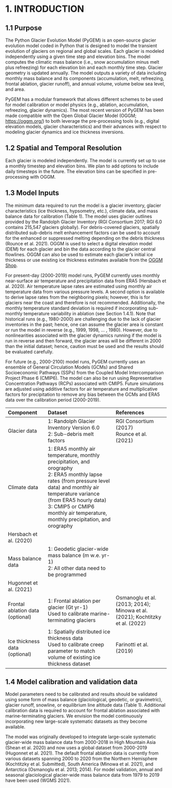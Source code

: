 # 1. INTRODUCTION
## 1.1 Purpose
The Python Glacier Evolution Model (PyGEM) is an open-source glacier evolution model coded in Python that is designed to model the transient evolution of glaciers on regional and global scales. Each glacier is modeled independently using a given time step and elevation bins. The model computes the climatic mass balance (i.e., snow accumulation minus melt plus refreezing) for each elevation bin and each monthly time step. Glacier geometry is updated annually. The model outputs a variety of data including monthly mass balance and its components (accumulation, melt, refreezing, frontal ablation, glacier runoff),  and annual volume, volume below sea level, and area.

PyGEM has a modular framework that allows different schemes to be used for model calibration or model physics (e.g., ablation, accumulation, refreezing, glacier dynamics). The most recent version of PyGEM has been made compatible with the Open Global Glacier Model (OGGM; https://oggm.org/) to both leverage the pre-processing tools (e.g., digital elevation models, glacier characteristics) and their advances with respect to modeling glacier dynamics and ice thickness inversions.

## 1.2 Spatial and Temporal Resolution
Each glacier is modeled independently. The model is currently set up to use a monthly timestep and elevation bins. We plan to add options to include daily timesteps in the future. The elevation bins can be specified in pre-processing with OGGM.

## 1.3 Model Inputs
The minimum data required to run the model is a glacier inventory, glacier characteristics (ice thickness, hypsometry, etc.), climate data, and mass balance data for calibration (Table 1). The model uses glacier outlines provided by the Randolph Glacier Inventory (RGI Consortium 2017; RGI 6.0 contains 215,547 glaciers globally). For debris-covered glaciers, spatially distributed sub-debris melt enhancement factors can be used to account for the enhanced or suppressed melting depending on the debris thickness (Rounce et al. 2021). OGGM is used to select a digital elevation model (DEM) for each glacier and bin the data according to the glacier central flowlines. OGGM can also be used to estimate each glacier’s initial ice thickness or use existing ice thickness estimates available from the [OGGM Shop](https://docs.oggm.org/en/stable/shop.html).

For present-day (2000-2019) model runs, PyGEM currently uses monthly near-surface air temperature and precipitation data from ERA5 (Hersbach et al. 2020). Air temperature lapse rates are estimated using monthly air temperature data from various pressure levels. A second option is available to derive lapse rates from the neighboring pixels; however, this is for glaciers near the coast and therefore is not recommended. Additionally, the monthly temperature standard deviation is required if incorporating sub-monthly temperature variability in ablation (see Section 1.4.1). Note that historical runs (e.g., 1980-2000) are challenging due to the lack of glacier inventories in the past; hence, one can assume the glacier area is constant or run the model in reverse (e.g., 1999, 1998, … , 1980). However, due to nonlinearities associated with the glacier dynamics running if the model is run in reverse and then forward, the glacier areas will be different in 2000 than the initial dataset; hence, caution must be used and the results should be evaluated carefully.

For future (e.g., 2000-2100) model runs, PyGEM currently uses an ensemble of General Circulation Models (GCMs) and Shared Socioeconomic Pathways (SSPs) from the Coupled Model Intercomparison Project Phase 6 (CMIP6). The model can also be run using Representative Concentration Pathways (RCPs) associated with CMIP5. Future simulations are adjusted using additive factors for air temperature and multiplicative factors for precipitation to remove any bias between the GCMs and ERA5 data over the calibration period (2000-2019).

| Component | Dataset | References |
| :--- | :--- | :--- |
|Glacier data | 1: Randolph Glacier Inventory Version 6.0 <br>2: Sub-debris melt factors | RGI Consortium (2017)<br> Rounce et al. (2021) |
| Climate data | 1: ERA5 monthly air temperature, monthly precipitation, and orography <br>2: ERA5 monthly lapse rates (from pressure level data) and monthly air temperature variance (from ERA5 hourly data) <br>3: CMIP5 or CMIP6 monthly air temperature, monthly precipitation, and orography
 | Hersbach et al. (2020) |
| Mass balance data | 1: Geodetic glacier-wide mass balance (m w.e. yr-1) <br>2: All other data need to be programmed
 | Hugonnet et al. (2021) |
| Frontal ablation data (optional) | 1: Frontal ablation per glacier (Gt yr-1) <br>Used to calibrate marine-terminating glaciers | Osmanoglu et al. (2013; 2014); Minowa et al. (2021); Kochtitzky et al. (2022) |
| Ice thickness data (optional) | 1: Spatially distributed ice thickness data <br>Used to calibrate creep parameter to match volume of existing ice thickness dataset | Farinotti et al. (2019) |

## 1.4 Model calibration and validation data
Model parameters need to be calibrated and results should be validated using some form of mass balance (glaciological, geodetic, or gravimetric), glacier runoff, snowline, or equilibrium line altitude data (Table 1). Additional calibration data is required to account for frontal ablation associated with marine-terminating glaciers. We envision the model continuously incorporating new large-scale systematic datasets as they become available. 

The model was originally developed to integrate large-scale systematic glacier-wide mass balance data from 2000-2018 in High Mountain Asia (Shean et al. 2020) and now uses a global dataset from 2000-2019 (Hugonnet et al. 2021). The default frontal ablation data is currently from various datasets spanning 2000 to 2020 from the Northern Hemisphere (Kochtitzky et al. Submitted), South America (Minowa et al. 2021), and Antarctica (Osmanoglu et al. 2013; 2014). For model validation, annual and seasonal glaciological glacier-wide mass balance data from 1979 to 2019 have been used (WGMS 2021). 